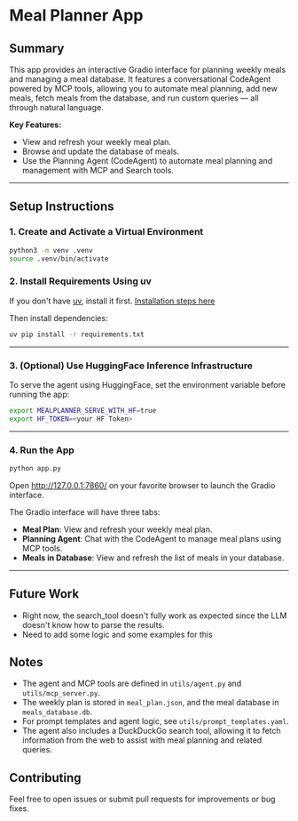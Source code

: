 # Meal Planner App

## Summary

This app provides an interactive Gradio interface for planning weekly meals and managing a meal database. It features a conversational CodeAgent powered by MCP tools, allowing you to automate meal planning, add new meals, fetch meals from the database, and run custom queries — all through natural language.

**Key Features:**
- View and refresh your weekly meal plan.
- Browse and update the database of meals.
- Use the Planning Agent (CodeAgent) to automate meal planning and management with MCP and Search tools.

---

## Setup Instructions

### 1. Create and Activate a Virtual Environment

```sh
python3 -m venv .venv
source .venv/bin/activate
```

### 2. Install Requirements Using uv

If you don't have [uv](https://github.com/astral-sh/uv), install it first.
[Installation steps here](https://docs.astral.sh/uv/getting-started/installation/)

Then install dependencies:

```sh
uv pip install -r requirements.txt
```

---

### 3. (Optional) Use HuggingFace Inference Infrastructure

To serve the agent using HuggingFace, set the environment variable before running the app:

```sh
export MEALPLANNER_SERVE_WITH_HF=true
export HF_TOKEN=<your HF Token>
```

---

### 4. Run the App

```sh
python app.py
```

Open http://127.0.0.1:7860/ on your favorite browser to launch the Gradio interface.

The Gradio interface will have three tabs:
- **Meal Plan**: View and refresh your weekly meal plan.
- **Planning Agent**: Chat with the CodeAgent to manage meal plans using MCP tools.
- **Meals in Database**: View and refresh the list of meals in your database.

---

## Future Work

- Right now, the search_tool doesn't fully work as expected since the LLM doesn't know how to parse the results.
- Need to add some logic and some examples for this

## Notes

- The agent and MCP tools are defined in `utils/agent.py` and `utils/mcp_server.py`.
- The weekly plan is stored in `meal_plan.json`, and the meal database in `meals_database.db`.
- For prompt templates and agent logic, see `utils/prompt_templates.yaml`.
- The agent also includes a DuckDuckGo search tool, allowing it to fetch information from the web to assist with meal planning and related queries.

## Contributing

Feel free to open issues or submit pull requests for improvements or bug fixes.